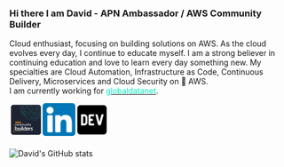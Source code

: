 ### Hi there I am David - APN Ambassador / AWS Community Builder

Cloud enthusiast, focusing on building solutions on AWS. As the cloud evolves every day, I continue to educate myself.
I am a strong believer in continuing education and love to learn every day something new. My specialties are Cloud Automation, Infrastructure as Code, Continuous Delivery, Microservices and Cloud Security on 🧡 AWS. <br />
I am currently working for <a href="https://globaldatanet.com" target="_blank" ><font color='#00ecbd'>globaldatanet</font></a>.


<a href="https://aws.amazon.com/partners/ambassadors/?cards-body.sort-by=item.additionalFields.ambassadorName&cards-body.sort-order=asc&cards-body.q=david%2Bkrohn&cards-body.q_operator=AND" target="_blank">
  <img align="left" alt="David | AWS " width="60px" src="https://github.com/daknhh/daknhh/blob/main/static/community-builders.png" />
</a>
<a href="https://www.linkedin.com/in/daknhh/" target="_blank">
  <img align="left" alt="David | Linkedin" width="59px" src="https://github.com/daknhh/daknhh/blob/main/static/linkedin.png" />
</a>

<a href="https://dev.to/daknhh" target="_blank">
  <img align="left" alt="David | Blog " width="60px" src="https://github.com/daknhh/daknhh/blob/main/static/devto.webp" />
</a>




<br />
<br /><br />
<br />

![David's GitHub stats](https://github-readme-stats.vercel.app/api?username=daknhh&show_icons=true&theme=blueberry)


<!--
**daknhh/daknhh** is a ✨ _special_ ✨ repository because its `README.md` (this file) appears on your GitHub profile.


